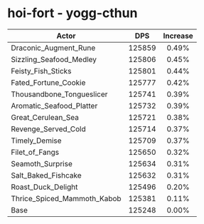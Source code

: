 # hoi-fort - yogg-cthun
| Actor | DPS | Increase |
|---|:---:|:---:|
|Draconic_Augment_Rune|125859|0.49%|
|Sizzling_Seafood_Medley|125806|0.45%|
|Feisty_Fish_Sticks|125801|0.44%|
|Fated_Fortune_Cookie|125777|0.42%|
|Thousandbone_Tongueslicer|125741|0.39%|
|Aromatic_Seafood_Platter|125732|0.39%|
|Great_Cerulean_Sea|125721|0.38%|
|Revenge_Served_Cold|125714|0.37%|
|Timely_Demise|125709|0.37%|
|Filet_of_Fangs|125650|0.32%|
|Seamoth_Surprise|125634|0.31%|
|Salt_Baked_Fishcake|125632|0.31%|
|Roast_Duck_Delight|125496|0.20%|
|Thrice_Spiced_Mammoth_Kabob|125381|0.11%|
|Base|125248|0.00%|
